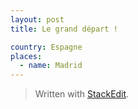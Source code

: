 ```yaml
---
layout: post
title: Le grand départ !

country: Espagne
places:
  - name: Madrid
---
```


> Written with [StackEdit](https://stackedit.io/).
